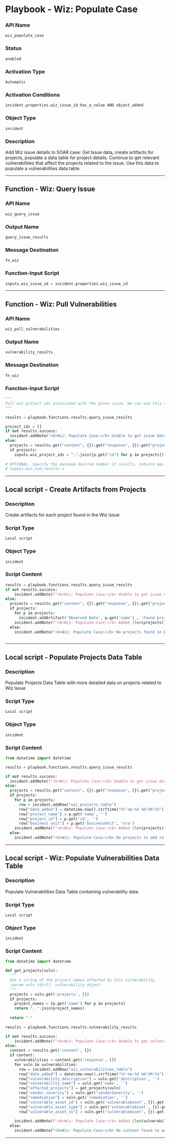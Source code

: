 <!--
    DO NOT MANUALLY EDIT THIS FILE
    THIS FILE IS AUTOMATICALLY GENERATED WITH resilient-sdk codegen
    Generated with resilient-sdk v51.0.1.1.824
-->

# Playbook - Wiz: Populate Case

### API Name
`wiz_populate_case`

### Status
`enabled`

### Activation Type
`Automatic`

### Activation Conditions
`incident.properties.wiz_issue_id has_a_value AND object_added`

### Object Type
`incident`

### Description
Add Wiz issue details to SOAR case: Get Issue data, create artifacts for projects, populate a data table for project details. Continue to get relevant vulnerabilities that affect the projects related to the issue. Use this data to populate a vulnerabilities data table.


---
## Function - Wiz: Query Issue

### API Name
`wiz_query_issue`

### Output Name
`query_issue_results`

### Message Destination
`fn_wiz`

### Function-Input Script
```python
inputs.wiz_issue_id = incident.properties.wiz_issue_id
```

---
## Function - Wiz: Pull Vulnerabilities

### API Name
`wiz_pull_vulnerabilities`

### Output Name
`vulnerability_results`

### Message Destination
`fn_wiz`

### Function-Input Script
```python
"""
Pull out project ids associated with the given issue. We can use this to query Wiz for vulnerabilities data.
"""

results = playbook.functions.results.query_issue_results

project_ids = []
if not results.success:
  incident.addNote("<b>Wiz: Populate Case:</b> Unable to get issue data to retrieve projects.")
else:
  projects = results.get("content", {}).get("response", {}).get("projects", [])
  if projects:
    inputs.wiz_project_ids = ",".join([p.get("id") for p in projects])
  
# OPTIONAL: Specify the maximum desired number of results, returns max of 50 results by default
# inputs.wiz_num_results = 

```

---

## Local script - Create Artifacts from Projects

### Description
Create artifacts for each project found in the Wiz issue

### Script Type
`Local script`

### Object Type
`incident`

### Script Content
```python
results = playbook.functions.results.query_issue_results
if not results.success:
    incident.addNote(f"<b>Wiz: Populate Case:</b> Unable to get issue data to update custom fields: {results.reason}")
else:
  projects = results.get("content", {}).get("response", {}).get("projects", [])
  if projects:
    for p in projects:
      incident.addArtifact('Observed Data', p.get('name') , 'Found project in Wiz')
    incident.addNote(f"<b>Wiz: Populate Case:</b> Added {len(projects)} projects as artifacts")
  else:
    incident.addNote("<b>Wiz: Populate Case:</b> No projects found in Wiz to add as artifacts")
      
```

---
## Local script - Populate Projects Data Table

### Description
Populate Projects Data Table with more detailed data on projects related to Wiz Issue

### Script Type
`Local script`

### Object Type
`incident`

### Script Content
```python
from datetime import datetime

results = playbook.functions.results.query_issue_results

if not results.success:
  incident.addNote(f"<b>Wiz: Populate Case:</b> Unable to get issue data to populate projects data table: {results.reason}")
else:
  projects = results.get("content", {}).get("response", {}).get("projects", [])
  if projects:
    for p in projects:
      row = incident.addRow("wiz_projects_table")
      row["date_added"] = datetime.now().strftime("%Y-%m-%d %H:%M:%S")
      row["project_name"] = p.get('name', '')
      row["project_id"] = p.get('id', '')
      row["business_unit"] = p.get('businessUnit', 'n/a')
    incident.addNote(f"<b>Wiz: Populate Case:</b> Added {len(projects)} projects to Wiz Projects data table")
  else:
    incident.addNote("<b>Wiz: Populate Case:</b> No projects to add to Projects data table")
```

---
## Local script - Wiz: Populate Vulnerabilities Data Table

### Description
Populate Vulnerabilities Data Table containing vulnerability data

### Script Type
`Local script`

### Object Type
`incident`

### Script Content
```python
from datetime import datetime

def get_projects(vuln):
  """
  Get a string of the project names affected by this vulnerability 
  :param vuln (dict): vulnerability object
  """
  projects = vuln.get('projects', [])
  if projects:
    project_names = [p.get('name') for p in projects]
    return ", ".join(project_names)
  
  return "-"
  
results = playbook.functions.results.vulnerability_results

if not results.success:
    incident.addNote(f"<b>Wiz: Populate Case:</b> Unable to get vulnerability data to update Wiz Vulnerabilities data table: {results.reason}")
else:
  content = results.get('content', {})
  if content:
    vulnerabilities = content.get('response', [])
    for vuln in vulnerabilities:
      row = incident.addRow("wiz_vulnerabilities_table")
      row["date_added"] = datetime.now().strftime("%Y-%m-%d %H:%M:%S")
      row["vulnerability_description"] = vuln.get('description', '')
      row["vulnerability_name"] = vuln.get('name', '')
      row["affected_projects"] = get_projects(vuln)
      row["vendor_severity"] = vuln.get('vendorSeverity', '')
      row["remediation"] = vuln.get('remediation', '')
      row["vulnerable_asset_id"] = vuln.get('vulnerableAsset', {}).get('id', '')
      row["vulnerable_asset_type"] = vuln.get('vulnerableAsset', {}).get('type', '')
      row["vulnerable_asset_os"] = vuln.get('vulnerableAsset', {}).get('operatingSystem', '')
      
    incident.addNote(f"<b>Wiz: Populate Case:</b> Added {len(vulnerabilities)} vulnerabilities to Wiz Vulnerabilities data table")
  else:
    incident.addNote("<b>Wiz: Populate Case:</b> No content found to add to vulnerabilities data table")

```

---

